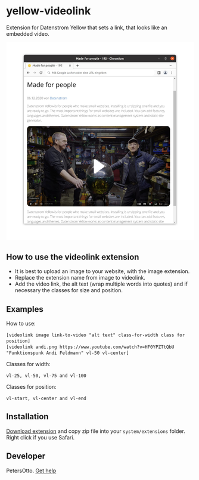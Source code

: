 # yellow-videolink
Extension for Datenstrom Yellow that sets a link, that looks like an embedded video.

<p align="center"><img src="videolink-andi.jpg?raw=true" alt="Bildschirmfoto"></p>

## How to use the videolink extension

* It is best to upload an image to your website, with the image extension.
* Replace the extension name from image to videolink.
* Add the video link, the alt text (wrap multiple words into quotes) and if necessary the classes for size and position.


## Examples

How to use:

    [videolink image link-to-video "alt text" class-for-width class for position]
    [videolink andi.png https://www.youtube.com/watch?v=HF0YPZTtQbU "Funktionspunk Andi Feldmann" vl-50 vl-center]

Classes for width:

    vl-25, vl-50, vl-75 and vl-100

Classes for position:

    vl-start, vl-center and vl-end


## Installation

[Download extension](https://github.com/PetersOtto/yellow-videolink/archive/refs/heads/main.zip) and copy zip file into your `system/extensions` folder. Right click if you use Safari.

## Developer

PetersOtto. [Get help](https://datenstrom.se/yellow/help/)
